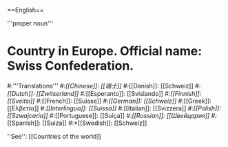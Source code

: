 ==English==

'''proper noun'''

# Country in Europe. Official name: Swiss Confederation.
#:'''Translations'''
#:*[[Chinese]]: [[瑞士]]
#:*[[Danish]]: [[Schweiz]]
#:*[[Dutch]]: [[Zwitserland]]
#:*[[Esperanto]]: [[Svislando]]
#:*[[Finnish]]: [[Sveitsi]]
#:*[[French]]: [[Suisse]]
#:*[[German]]: [[Schweiz]]
#:*[[Greek]]: [[Ελβετία]]
#:*[[Interlingua]]: [[Suissa]]
#:*[[Italian]]: [[Svizzera]]
#:*[[Polish]]: [[Szwajcaria]]
#:*[[Portuguese]]: [[Suíça]]
#:*[[Russian]]: [[Швейцария]]
#:*[[Spanish]]: [[Suiza]]
#:*[[Swedish]]: [[Schweiz]]

''See'': [[Countries of the world]]